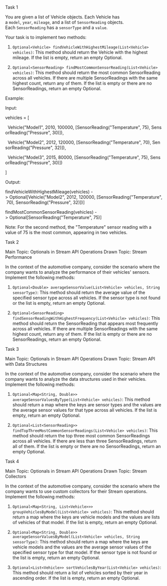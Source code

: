 Task 1

You are given a list of Vehicle objects. Each Vehicle has a `model`, `year`, `mileage`, and a list of `SensorReading` objects. Each `SensorReading` has a `sensorType` and a `value`.

Your task is to implement two methods:

1. `Optional<Vehicle> findVehicleWithHighestMileage(List<Vehicle> vehicles)`: This method should return the Vehicle with the highest mileage. If the list is empty, return an empty Optional.
    
2. `Optional<SensorReading> findMostCommonSensorReading(List<Vehicle> vehicles)`: This method should return the most common SensorReading across all vehicles. If there are multiple SensorReadings with the same highest count, return any of them. If the list is empty or there are no SensorReadings, return an empty Optional.
    

Example:

Input:

vehicles = [

  Vehicle("Model1", 2010, 100000, [SensorReading("Temperature", 75), SensorReading("Pressure", 30)]),

  Vehicle("Model2", 2012, 120000, [SensorReading("Temperature", 70), SensorReading("Pressure", 32)]),

  Vehicle("Model3", 2015, 80000, [SensorReading("Temperature", 75), SensorReading("Pressure", 30)])

]

Output:

findVehicleWithHighestMileage(vehicles) -> Optional[Vehicle("Model2", 2012, 120000, [SensorReading("Temperature", 70), SensorReading("Pressure", 32)])]

findMostCommonSensorReading(vehicles) -> Optional[SensorReading("Temperature", 75)]

Note: For the second method, the "Temperature" sensor reading with a value of 75 is the most common, appearing in two vehicles.

Task 2

Main Topic: Optionals in Stream API Operations Drawn Topic: Stream Performance

In the context of the automotive company, consider the scenario where the company wants to analyze the performance of their vehicles' sensors. Implement the following methods:

1. `Optional<Double> averageSensorValue(List<Vehicle> vehicles, String sensorType)`: This method should return the average value of the specified sensor type across all vehicles. If the sensor type is not found or the list is empty, return an empty Optional.
    
2. `Optional<SensorReading> findSensorReadingWithHighestFrequency(List<Vehicle> vehicles)`: This method should return the SensorReading that appears most frequently across all vehicles. If there are multiple SensorReadings with the same highest count, return any of them. If the list is empty or there are no SensorReadings, return an empty Optional.
    

Task 3

Main Topic: Optionals in Stream API Operations Drawn Topic: Stream API with Data Structures

In the context of the automotive company, consider the scenario where the company wants to analyze the data structures used in their vehicles. Implement the following methods:

1. `Optional<Map<String, Double>> averageSensorValuesByType(List<Vehicle> vehicles)`: This method should return a map where the keys are sensor types and the values are the average sensor values for that type across all vehicles. If the list is empty, return an empty Optional.
    
2. `Optional<List<SensorReading>> findTopThreeMostCommonSensorReadings(List<Vehicle> vehicles)`: This method should return the top three most common SensorReadings across all vehicles. If there are less than three SensorReadings, return all of them. If the list is empty or there are no SensorReadings, return an empty Optional.
    

Task 4

Main Topic: Optionals in Stream API Operations Drawn Topic: Stream Collectors

In the context of the automotive company, consider the scenario where the company wants to use custom collectors for their Stream operations. Implement the following methods:

1. `Optional<Map<String, List<Vehicle>>> groupVehiclesByModel(List<Vehicle> vehicles)`: This method should return a map where the keys are vehicle models and the values are lists of vehicles of that model. If the list is empty, return an empty Optional.
    
2. `Optional<Map<String, Double>> averageSensorValuesByModel(List<Vehicle> vehicles, String sensorType)`: This method should return a map where the keys are vehicle models and the values are the average sensor values of the specified sensor type for that model. If the sensor type is not found or the list is empty, return an empty Optional.
    
3. `Optional<List<Vehicle>> sortVehiclesByYear(List<Vehicle> vehicles)`: This method should return a list of vehicles sorted by their year in ascending order. If the list is empty, return an empty Optional.